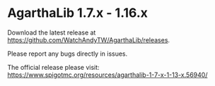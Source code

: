# AgarthaLib 1.7.x - 1.16.x
Download the latest release at https://github.com/WatchAndyTW/AgarthaLib/releases.

Please report any bugs directly in issues.

The official release please visit: https://www.spigotmc.org/resources/agarthalib-1-7-x-1-13-x.56940/
